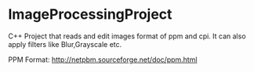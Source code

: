 # ImageProcessingProject

C++ Project that reads and edit images format of ppm and cpi. It can also apply filters like Blur,Grayscale etc.

PPM Format:
http://netpbm.sourceforge.net/doc/ppm.html

